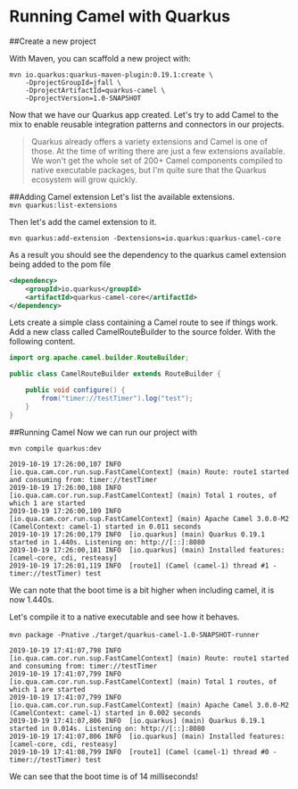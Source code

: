 # Running Camel with Quarkus

##Create a new project

With Maven, you can scaffold a new project with:
```
mvn io.quarkus:quarkus-maven-plugin:0.19.1:create \
    -DprojectGroupId=jfall \
    -DprojectArtifactId=quarkus-camel \
    -DprojectVersion=1.0-SNAPSHOT 
```

Now that we have our Quarkus app created. Let's try to add Camel to the mix to enable reusable integration patterns and connectors in our projects. 
> Quarkus already offers a variety extensions and Camel is one of those. At the time of writing there are just a few extensions available. We won't get the whole set of 200+ Camel components compiled to native executable packages, but I'm quite sure that the Quarkus ecosystem will grow quickly.

##Adding Camel extension
Let's list the available extensions.\
```mvn quarkus:list-extensions```

Then let's add the camel extension to it.

```mvn quarkus:add-extension -Dextensions=io.quarkus:quarkus-camel-core```

As a result you should see the dependency to the quarkus camel extension being added to the pom file
```xml
<dependency>
    <groupId>io.quarkus</groupId>
    <artifactId>quarkus-camel-core</artifactId>
</dependency>
```
Lets create a simple class containing a Camel route to see if things work. Add a new class called CamelRouteBuilder to the source folder. With the following content.

```java
import org.apache.camel.builder.RouteBuilder;

public class CamelRouteBuilder extends RouteBuilder {

    public void configure() {
        from("timer://testTimer").log("test");
    }
}
```
##Running Camel
Now we can run our project with

`mvn compile quarkus:dev`
```jshelllanguage
2019-10-19 17:26:00,107 INFO  [io.qua.cam.cor.run.sup.FastCamelContext] (main) Route: route1 started and consuming from: timer://testTimer
2019-10-19 17:26:00,108 INFO  [io.qua.cam.cor.run.sup.FastCamelContext] (main) Total 1 routes, of which 1 are started
2019-10-19 17:26:00,109 INFO  [io.qua.cam.cor.run.sup.FastCamelContext] (main) Apache Camel 3.0.0-M2 (CamelContext: camel-1) started in 0.011 seconds
2019-10-19 17:26:00,179 INFO  [io.quarkus] (main) Quarkus 0.19.1 started in 1.440s. Listening on: http://[::]:8080
2019-10-19 17:26:00,181 INFO  [io.quarkus] (main) Installed features: [camel-core, cdi, resteasy]
2019-10-19 17:26:01,119 INFO  [route1] (Camel (camel-1) thread #1 - timer://testTimer) test
```
We can note that the boot time is a bit higher when including camel, it is now 1.440s.

Let's compile it to a native executable and see how it behaves.

`mvn package -Pnative`
`./target/quarkus-camel-1.0-SNAPSHOT-runner`
```jshelllanguage
2019-10-19 17:41:07,798 INFO  [io.qua.cam.cor.run.sup.FastCamelContext] (main) Route: route1 started and consuming from: timer://testTimer
2019-10-19 17:41:07,799 INFO  [io.qua.cam.cor.run.sup.FastCamelContext] (main) Total 1 routes, of which 1 are started
2019-10-19 17:41:07,799 INFO  [io.qua.cam.cor.run.sup.FastCamelContext] (main) Apache Camel 3.0.0-M2 (CamelContext: camel-1) started in 0.002 seconds
2019-10-19 17:41:07,806 INFO  [io.quarkus] (main) Quarkus 0.19.1 started in 0.014s. Listening on: http://[::]:8080
2019-10-19 17:41:07,806 INFO  [io.quarkus] (main) Installed features: [camel-core, cdi, resteasy]
2019-10-19 17:41:08,799 INFO  [route1] (Camel (camel-1) thread #0 - timer://testTimer) test
```
We can see that the boot time is of 14 milliseconds!